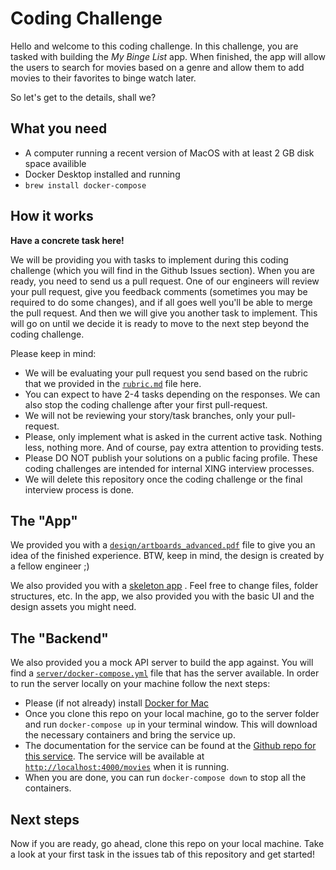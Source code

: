 # Coding Challenge

Hello and welcome to this coding challenge. In this challenge, you are tasked with building the _My Binge List_ app. When finished, the app will allow the users to search for movies based on a genre and allow them to add movies to their favorites to binge watch later.

So let's get to the details, shall we?

## What you need

* A computer running a recent version of MacOS with at least 2 GB disk space availible
* Docker Desktop installed and running
* `brew install docker-compose`

## How it works

**Have a concrete task here!**

We will be providing you with tasks to implement during this coding challenge (which you will find in the Github Issues section). When you are ready, you need to send us a pull request. One of our engineers will review your pull request, give you feedback comments (sometimes you may be required to do some changes), and if all goes well you'll be able to merge the pull request. And then we will give you another task to implement. This will go on until we decide it is ready to move to the next step beyond the coding challenge.

Please keep in mind:

* We will be evaluating your pull request you send based on the rubric that we provided in the [`rubric.md`](rubric.md) file here.
* You can expect to have 2-4 tasks depending on the responses. We can also stop the coding challenge after your first pull-request.
* We will not be reviewing your story/task branches, only your pull-request.
* Please, only implement what is asked in the current active task. Nothing less, nothing more. And of course, pay extra attention to providing tests.
* Please DO NOT publish your solutions on a public facing profile. These coding challenges are intended for internal XING interview processes.
* We will delete this repository once the coding challenge or the final interview process is done.

## The "App"

We provided you with a [`design/artboards_advanced.pdf`](design/artboards_advanced.pdf) file to give you an idea of the finished experience. BTW, keep in mind, the design is created by a fellow engineer ;)

We also provided you with a [skeleton app](client/MyBingeList) . Feel free to change files, folder structures, etc. In the app, we also provided you with the basic UI and the design assets you might need.

## The "Backend"

We also provided you a mock API server to build the app against. You will find a [`server/docker-compose.yml`](server/docker-compose.yml) file that has the server available. In order to run the server locally on your machine follow the next steps:

* Please (if not already) install [Docker for Mac](https://docs.docker.com/docker-for-mac/install/)
* Once you clone this repo on your local machine, go to the server folder and run `docker-compose up` in your terminal window. This will download the necessary containers and bring the service up.
* The documentation for the service can be found at the [Github repo for this service](https://github.com/keremk/movie-service). The service will be available at [`http://localhost:4000/movies`](http://localhost:4000/movies) when it is running.
* When you are done, you can run `docker-compose down` to stop all the containers.

## Next steps

Now if you are ready, go ahead, clone this repo on your local machine. Take a look at your first task in the issues tab of this repository and get started!
